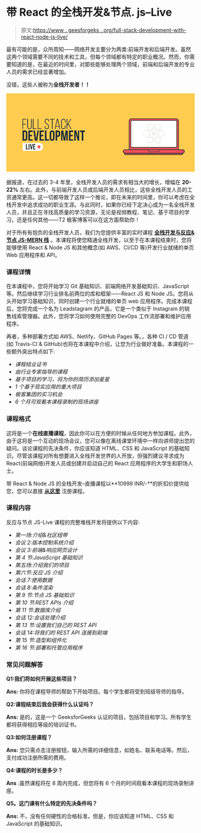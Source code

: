 # 带 React 的全栈开发&节点. js–Live

> 原文:[https://www . geesforgeks . org/full-stack-development-with-react-node-js-live/](https://www.geeksforgeeks.org/full-stack-development-with-react-node-js-live/)

最有可能的是，众所周知——网络开发主要分为两类:前端开发和后端开发。虽然这两个领域需要不同的技术和工具，但每个领域都有特定的职业概况。然而，你需要知道的是，在最近的时间里，对那些能够处理两个领域，前端和后端开发的专业人员的需求已经显著增加。

没错，这些人被称为**全栈开发者！！**

[![Full-Stack-Development-with-React-Node-JS-Live](img/f056ea60e596388b9ba3f2aa17fb5d2b.png)](https://practice.geeksforgeeks.org/courses/full-stack-node)

据报道，在过去的 3-4 年里，全栈开发人员的需求有相当大的增长，增幅在 **20-22%** 左右。此外，与前端开发人员或后端开发人员相比，这些全栈开发人员的工资通常更高。这一切都导致了这样一个推论，即在未来的时间里，你可以考虑在全栈开发中追求成功的职业生涯。与此同时，如果你已经下定决心成为一名全栈开发人员，并且正在寻找高质量的学习资源，无论是视频教程、笔记、基于项目的学习，还是任何其他——T2 极客博客可以在这方面帮助你！

对于所有有抱负的全栈开发人员，我们为您提供丰富的实时课程 [**全栈开发与反应&节点 JS-MERN 栈**](https://practice.geeksforgeeks.org/courses/full-stack-node) 。本课程将使您精通全栈开发，以至于在本课程结束时，您将能够使用 React & Node JS 和其他概念(如 AWS、CI/CD 等)开发行业就绪的单页 Web 应用程序和 API。

### 课程详情

在本课程中，您将开始学习 Git 基础知识、前端网络开发基础知识、JavaScript 等。然后继续学习行业排名前两位的库和框架——React JS 和 Node JS。您将从头开始学习基础知识，同时创建一个行业就绪的单页 web 应用程序。完成本课程后，您将完成一个名为 Leadstagram 的产品，它是一个类似于 Instagram 的销售线索管理器。此外，您将学习如何使用完整的 DevOps 工作流部署和维护应用程序。

再者，多种部署方式如 AWS、Netlify、GitHub Pages 等。，各种 CI / CD 管道(如 Travis-CI & GitHub)也将在本课程中介绍，让您为行业做好准备。本课程的一些额外突出特点如下:

*   *课程结业证书*
*   *由行业专家指导的课程*
*   *基于项目的学习，将为你的简历添加星星*
*   *1 个基于现实应用的重大项目*
*   *极客集团的实习机会*
*   *6 个月可观看本课程录制的现场讲座*

### 课程格式

这将是一个**在线直播课程**，因此你可以在方便的时候从任何地方参加课程。此外，由于这将是一个互动的现场会议，您可以像在离线课堂环境中一样向讲师提出您的疑问。谈论课程的先决条件，你应该知道 HTML、CSS 和 JavaScript 的基础知识。尽管该课程对所有想要进入全栈开发世界的人开放，但强烈建议寻求成为 React(前端网络)开发人员或创建并启动自己的 React 应用程序的大学生和职场人士。

带 React & Node JS 的全栈开发–直播课程以**10999 INR/-**的折扣价提供给您，您可以直接 [**从这里**](https://practice.geeksforgeeks.org/courses/full-stack-node) 注册课程。

### 课程内容

反应与节点 JS-Live 课程的完整堆栈开发将提供以下内容:

*   *第一场:介绍&社区纽带*
*   *会议 2:版本控制系统介绍*
*   *会议 3:前端&响应网页设计*
*   *第 4 节:JavaScript 基础知识*
*   *第五场:介绍我们的项目*
*   *第六节:反应 JS 介绍*
*   *会话 7:使用数据*
*   *会话 8:条件渲染*
*   *第 9 节:节点 JS 基础知识*
*   *第 10 节:REST APIs 介绍*
*   *第 11 节:数据库介绍*
*   *会话 12:会话处理介绍*
*   *第 13 节:设置我们自己的 REST API*
*   *会话 14:将我们的 REST API 连接到前端*
*   *第 15 节:造型和组件化*
*   *第 16 节:部署和托管应用程序*

### 常见问题解答

**Q1:我们将如何开展这些项目？**

**Ans:** 你将在课程导师的帮助下开始项目。每个学生都将受到班级导师的指导。

**Q2:课程结束后我会获得什么认证吗？**

**Ans:** 是的，这是一个 GeeksforGeeks 认证的项目，包括项目和学习。所有学生都将获得相应等级的培训证书。

**Q3:如何注册课程？**

**Ans:** 您只需点击注册按钮，输入所需的详细信息，如姓名、联系电话等。然后，支付成功注册所需的费用。

**Q4:课程的时长是多少？**

**Ans** :虽然课程将在 8 周内完成，但您将有 6 个月的时间观看本课程的现场录制讲座。

**Q5。这门课有什么特定的先决条件吗？**

**Ans:** 不，没有任何硬性的合格标准，但是，你应该知道 HTML、CSS 和 JavaScript 的基础知识。